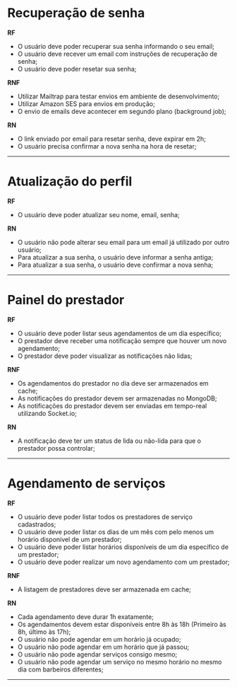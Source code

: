 # Recuperação de senha
**RF**
- O usuário deve poder recuperar sua senha informando o seu email;
- O usuário deve recever um email com instruções de recuperação de senha;
- O usuário deve poder resetar sua senha;

**RNF**
- Utilizar Mailtrap para testar envios em ambiente de desenvolvimento;
- Utilizar Amazon SES para envios em produção;
- O envio de emails deve acontecer em segundo plano (background job);

**RN**
- O link enviado por email para resetar senha, deve expirar em 2h;
- O usuário precisa confirmar a nova senha na hora de resetar;

---

# Atualização do perfil
**RF**
- O usuário deve poder atualizar seu nome, email, senha;

**RN**
- O usuário não pode alterar seu email para um email já utilizado por outro usuário;
- Para atualizar a sua senha, o usuário deve informar a senha antiga;
- Para atualizar a sua senha, o usuário deve confirmar a nova senha;

---

# Painel do prestador
**RF**
- O usuário deve poder listar seus agendamentos de um dia específico;
- O prestador deve receber uma notificação sempre que houver um novo agendamento;
- O prestador deve poder visualizar as notificações não lidas;

**RNF**
- Os agendamentos do prestador no dia deve ser armazenados em cache;
- As notificações do prestador devem ser armazenadas no MongoDB;
- As notificações do prestador devem ser enviadas em tempo-real utilizando Socket.io;

**RN**
- A notificação deve ter um status de lida ou não-lida para que o prestador possa controlar;

---

# Agendamento de serviços
**RF**
- O usuário deve poder listar todos os prestadores de serviço cadastrados;
- O usuário deve poder listar os dias de um mês com pelo menos um horário disponível de um prestador;
- O usuário deve poder listar horários disponíveis de um dia específico de um prestador;
- O usuário deve poder realizar um novo agendamento com um prestador;

**RNF**
- A listagem de prestadores deve ser armazenada em cache;

**RN**
- Cada agendamento deve durar 1h exatamente;
- Os agendamentos devem estar disponíveis entre 8h às 18h (Primeiro às 8h, último às 17h);
- O usuário não pode agendar em um horário já ocupado;
- O usuário não pode agendar em um horário que já passou;
- O usuário não pode agendar serviços consigo mesmo;
- O usuário não pode agendar um serviço no mesmo horário no mesmo dia com barbeiros diferentes;

---
